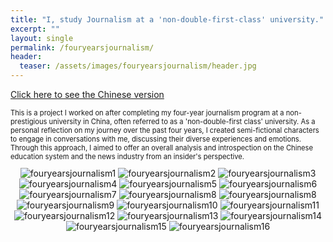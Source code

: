 ```yaml
---
title: "I, study Journalism at a 'non-double-first-class' university."
excerpt: ""
layout: single
permalink: /fouryearsjournalism/
header:
  teaser: /assets/images/fouryearsjournalism/header.jpg
---
```

<a href="https://mp.weixin.qq.com/s/XvHt1ek3PzR4SvMXm2HcBA">Click here to see the Chinese version</a>

<p style="font-size: 0.8em;">This is a project I worked on after completing my four-year journalism program at a non-prestigious university in China, often referred to as a 'non-double-first class' university. As a personal reflection on my journey over the past four years, I created semi-fictional characters to engage in conversations with me, discussing their diverse experiences and emotions. Through this approach, I aimed to offer an overall analysis and introspection on the Chinese education system and the news industry from an insider's perspective.</p>
<div style="text-align: center;">
<div style="text-align: center;">
  <img src="/assets/images/fouryearsjournalism/1.jpg" alt="fouryearsjournalism1">
  <img src="/assets/images/fouryearsjournalism/2.jpg" alt="fouryearsjournalism2">
  <img src="/assets/images/fouryearsjournalism/3.jpg" alt="fouryearsjournalism3">
  <img src="/assets/images/fouryearsjournalism/4.jpg" alt="fouryearsjournalism4">
  <img src="/assets/images/fouryearsjournalism/5.jpg" alt="fouryearsjournalism5">
  <img src="/assets/images/fouryearsjournalism/6.jpg" alt="fouryearsjournalism6">
  <img src="/assets/images/fouryearsjournalism/7.jpg" alt="fouryearsjournalism7">
  <img src="/assets/images/fouryearsjournalism/8.jpg" alt="fouryearsjournalism8">
  <img src="/assets/images/fouryearsjournalism/8.jpg" alt="fouryearsjournalism8">
  <img src="/assets/images/fouryearsjournalism/9.jpg" alt="fouryearsjournalism9">
  <img src="/assets/images/fouryearsjournalism/10.jpg" alt="fouryearsjournalism10">
  <img src="/assets/images/fouryearsjournalism/11.jpg" alt="fouryearsjournalism11">
  <img src="/assets/images/fouryearsjournalism/12.jpg" alt="fouryearsjournalism12">
  <img src="/assets/images/fouryearsjournalism/13.jpg" alt="fouryearsjournalism13">
  <img src="/assets/images/fouryearsjournalism/14.jpg" alt="fouryearsjournalism14">
  <img src="/assets/images/fouryearsjournalism/15.jpg" alt="fouryearsjournalism15">
  <img src="/assets/images/fouryearsjournalism/16.jpg" alt="fouryearsjournalism16">
</div>


